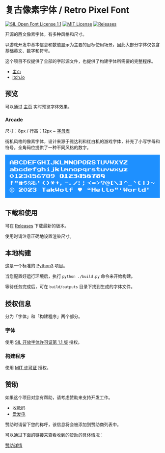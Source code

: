 # 复古像素字体 / Retro Pixel Font

[![SIL Open Font License 1.1](https://img.shields.io/badge/license-OFL--1.1-orange)](https://scripts.sil.org/OFL)
[![MIT License](https://img.shields.io/badge/license-MIT-green)](https://opensource.org/licenses/MIT)
[![Releases](https://img.shields.io/github/v/release/TakWolf/retro-pixel-font)](https://github.com/TakWolf/retro-pixel-font/releases)

开源的西文像素字体，有多种风格和尺寸。

以游戏开发中基本信息和数值显示为主要的目标使用场景，因此大部分字体仅包含基础英文、数字和符号。

这个项目不仅提供了全部的字形源文件，也提供了构建字体所需要的完整程序。

- [主页](https://retro-pixel-font.takwolf.com)
- [itch.io](https://takwolf.itch.io/retro-pixel-font)

## 预览

可以通过 [主页](https://retro-pixel-font.takwolf.com) 实时预览字体效果。

### Arcade

尺寸：8px / 行高：12px ~ [字母表](https://retro-pixel-font.takwolf.com/arcade/alphabet.html)

街机风格的像素字体，设计来源于雅达利和红白机的游戏字体，补充了小写字母和符号。全角码位提供了一种不同风格的数字。

![preview-arcade](docs/arcade/preview.png)

## 下载和使用

可在 [Releases](https://github.com/TakWolf/retro-pixel-font/releases) 下载最新的版本。

使用时请注意正确地设置渲染尺寸。

## 本地构建

这是一个标准的 [Python3](https://www.python.org) 项目。

当您配置好运行环境后，执行 `python ./build.py` 命令来开始构建。

等待任务完成后，可在 `build/outputs` 目录下找到生成的字体文件。

## 授权信息

分为「字体」和「构建程序」两个部分。

### 字体

使用 [SIL 开放字体许可证第 1.1 版](LICENSE-OFL) 授权。

### 构建程序

使用 [MIT 许可证](LICENSE-MIT) 授权。

## 赞助

如果这个项目对您有帮助，请考虑赞助来支持开发工作。

- [收款码](https://github.com/TakWolf/TakWolf/blob/master/payment-qr-codes.md)
- [爱发电](https://afdian.net/@takwolf)

赞助时请留下您的称呼，该信息将会被添加到赞助商列表中。

可以通过下面的链接来查看收到的赞助的具体情况：

[赞助详情](https://github.com/TakWolf/TakWolf/blob/master/sponsors.md)